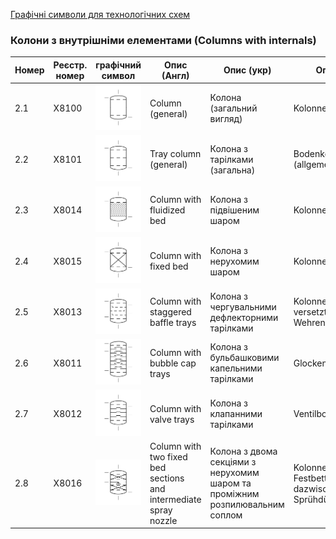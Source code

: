 [Графічні символи для технологічних схем](symbols.md)

### Колони з внутрішніми елементами (Columns with internals)

| Номер | Реєстр. номер | графічний символ                                             | Опис (Англ)                                                  | Опис (укр)                                                   | Опис (Нім)                                                   |
| ----- | ------------- | ------------------------------------------------------------ | ------------------------------------------------------------ | ------------------------------------------------------------ | ------------------------------------------------------------ |
| 2.1   | X8100         | ![Kolonne (allgemein)](media/Column_(general).png)           | Column (general)                                             | Колона (загальний вигляд)                                    | Kolonne (allgemein)                                          |
| 2.2   | X8101         | ![Bodenkolonne (allgemein)](media/Tray_column_(general).png) | Tray column (general)                                        | Колона з тарілками (загальна)                                | Bodenkolonne (allgemein)                                     |
| 2.3   | X8014         | ![Kolonne mit Fließbett](media/Column_with_fluidized_bed.png) | Column with fluidized bed                                    | Колона з підвішеним шаром                                    | Kolonne mit Fließbett                                        |
| 2.4   | X8015         | ![Kolonne mit Festbett](media/Column_with_fixed_bed.png)     | Column with fixed bed                                        | Колона з нерухомим шаром                                     | Kolonne mit Festbett                                         |
| 2.5   | X8013         | ![Kolonne mit versetzten Boden und Wehren](media/Column_staggered_baffle_trays.png) | Column with staggered baffle trays                           | Колона з чергувальними дефлекторними тарілками               | Kolonne mit versetzten Boden und Wehren                      |
| 2.6   | X8011         | ![Glockenbodenkolonne](media/Column_with_bubble_cap_trays.png) | Column with bubble cap trays                                 | Колона з бульбашковими капельними тарілками                  | Glockenbodenkolonne                                          |
| 2.7   | X8012         | ![Ventilbodenkolonne](media/Column_with_valve_trays.png)     | Column with valve trays                                      | Колона з клапанними тарілками                                | Ventilbodenkolonne                                           |
| 2.8   | X8016         | ![Kolonne mit zwei Festbettzonen und dazwischenliegender Sprühdüse](media/Column_with_two_fixed_bed_sections_and_intermediate_spray_nozzle.png) | Column with two fixed bed sections and intermediate spray nozzle | Колона з двома секціями з нерухомим шаром та проміжним розпилювальним соплом | Kolonne mit zwei Festbettzonen und dazwischenliegender Sprühdüse |